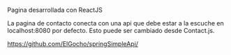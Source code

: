 Pagina desarrollada con ReactJS

La pagina de contacto conecta con una api que debe estar a la escuche en localhost:8080 por defecto. Esto puede ser cambiado desde Contact.js.

https://github.com/ElGocho/springSimpleApi/
